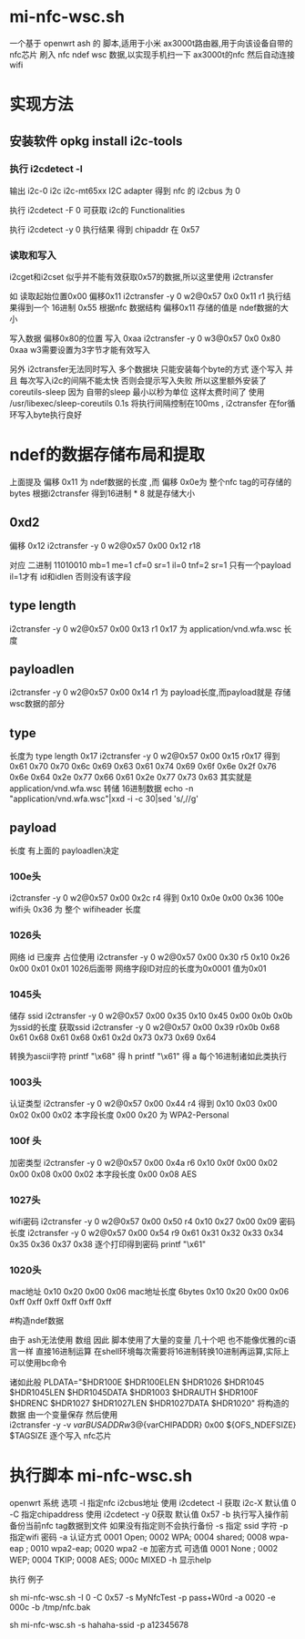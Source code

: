 # mi-nfc-wsc.sh
一个基于 openwrt ash 的 脚本,适用于小米 ax3000t路由器,用于向该设备自带的 nfc芯片 刷入 nfc ndef wsc 数据,以实现手机扫一下 ax3000t的nfc 然后自动连接wifi  

# 实现方法
## 安装软件 opkg install i2c-tools
### 执行  i2cdetect -l 

输出
i2c-0	i2c       	i2c-mt65xx                      	I2C adapter
得到 nfc 的 i2cbus 为 0 

执行 
i2cdetect -F 0
可获取 i2c的 Functionalities

执行
i2cdetect -y 0
执行结果 得到 chipaddr 在 0x57 

### 读取和写入
i2cget和i2cset 似乎并不能有效获取0x57的数据,所以这里使用  i2ctransfer

如 读取起始位置0x00 偏移0x11
i2ctransfer -y 0 w2@0x57 0x0 0x11 r1
执行结果得到一个 16进制 
0x55 
根据nfc 数据结构 偏移0x11 存储的值是 ndef数据的大小 

写入数据 偏移0x80的位置 写入 0xaa
i2ctransfer -y 0 w3@0x57 0x0 0x80  0xaa
w3需要设置为3字节才能有效写入 

另外 i2ctransfer无法同时写入 多个数据块 只能安装每个byte的方式 逐个写入
并且 每次写入i2c的间隔不能太快 否则会提示写入失败 所以这里额外安装了 coreutils-sleep
 因为 自带的sleep 最小以秒为单位 这样太费时间了
使用 /usr/libexec/sleep-coreutils 0.1s 将执行间隔控制在100ms , i2ctransfer 在for循环写入byte执行良好

# ndef的数据存储布局和提取
上面提及 偏移 0x11 为 ndef数据的长度 ,而  偏移 0x0e为 整个nfc tag的可存储的bytes 
根据i2ctransfer 得到16进制  * 8 就是存储大小

##  0xd2
偏移 0x12 
i2ctransfer -y 0 w2@0x57 0x00 0x12 r18

对应 二进制  11010010  mb=1 me=1 cf=0 sr=1 il=0 tnf=2
sr=1 只有一个payload 
il=1才有 id和idlen 否则没有该字段

## type length 
i2ctransfer -y 0 w2@0x57 0x00 0x13 r1
0x17   为 application/vnd.wfa.wsc  长度

## payloadlen 
i2ctransfer -y 0 w2@0x57 0x00 0x14 r1
为 payload长度,而payload就是 存储 wsc数据的部分


## type
长度为 type length 0x17
i2ctransfer -y 0 w2@0x57 0x00 0x15 r0x17
得到 0x61 0x70 0x70 0x6c 0x69 0x63 0x61 0x74 0x69 0x6f 0x6e 0x2f 0x76 0x6e 0x64 0x2e 0x77 0x66 0x61 0x2e 0x77 0x73 0x63
其实就是 application/vnd.wfa.wsc 转储 16进制数据
echo -n "application/vnd.wfa.wsc"|xxd -i -c 30|sed 's/,//g'

## payload
长度 有上面的 payloadlen决定

### 100e头
i2ctransfer -y 0 w2@0x57 0x00 0x2c r4
得到 0x10 0x0e 0x00 0x36 100e wifi头   0x36 为 整个 wifiheader 长度

### 1026头 
 网络 id  已废弃 占位使用
i2ctransfer -y 0 w2@0x57 0x00 0x30 r5
0x10 0x26 0x00 0x01 0x01 
1026后面带  网络字段ID对应的长度为0x0001 值为0x01

### 1045头
储存 ssid 
i2ctransfer -y 0 w2@0x57 0x00 0x35
0x10 0x45 0x00 0x0b
0x0b 为ssid的长度
获取ssid
i2ctransfer -y 0 w2@0x57 0x00 0x39 r0x0b
0x68 0x61 0x68 0x61 0x68 0x61 0x2d 0x73 0x73 0x69 0x64

转换为ascii字符
printf "\\x68" 得 h
printf "\\x61" 得 a
每个16进制诸如此类执行

### 1003头 
认证类型
i2ctransfer -y 0 w2@0x57 0x00 0x44 r4
得到 0x10 0x03 0x00 0x02
0x00 0x02 本字段长度 
 0x00 0x20  为 WPA2-Personal

### 100f 头
加密类型
i2ctransfer -y 0 w2@0x57 0x00 0x4a r6
0x10 0x0f 0x00 0x02 0x00 0x08
0x00 0x02 本字段长度 
0x00 0x08 AES

### 1027头
wifi密码
i2ctransfer -y 0 w2@0x57 0x00 0x50 r4
0x10 0x27 0x00 0x09 密码长度
i2ctransfer -y 0 w2@0x57 0x00 0x54  r9
0x61 0x31 0x32 0x33 0x34 0x35 0x36 0x37 0x38
逐个打印得到密码
printf "\\x61"

### 1020头   
mac地址
0x10 0x20 0x00 0x06 mac地址长度 6bytes
0x10 0x20 0x00 0x06 0xff 0xff 0xff 0xff 0xff 0xff


#构造ndef数据

由于 ash无法使用 数组 因此 脚本使用了大量的变量 几十个吧 
也不能像优雅的c语言一样 直接16进制运算 在shell环境每次需要将16进制转换10进制再运算,实际上可以使用bc命令

诸如此般
PLDATA="$HDR100E $HDR100ELEN $HDR1026 $HDR1045 $HDR1045LEN $HDR1045DATA $HDR1003 $HDRAUTH $HDR100F $HDRENC $HDR1027 $HDR1027LEN $HDR1027DATA $HDR1020"
将构造的数据 由一个变量保存
然后使用  
i2ctransfer -y -v ${varBUSADDR} w3@${varCHIPADDR} 0x00 ${OFS_NDEFSIZE} $TAGSIZE 
逐个写入 nfc芯片


# 执行脚本 mi-nfc-wsc.sh
openwrt 系统 
选项
-I 指定nfc i2cbus地址 使用 i2cdetect -l 获取 i2c-X  默认值 0
-C 指定chipaddress    使用 i2cdetect -y 0获取 默认值 0x57
-b 执行写入操作前 备份当前nfc tag数据到文件 如果没有指定则不会执行备份
-s 指定 ssid 字符
-p 指定wifi 密码
-a 认证方式 0001 Open; 0002 WPA; 0004 shared; 0008 wpa-eap ; 0010 wpa2-eap; 0020 wpa2
-e 加密方式 可选值 0001 None ; 0002 WEP; 0004 TKIP; 0008 AES; 000c MIXED
-h 显示help

执行 例子

sh mi-nfc-wsc.sh -I 0 -C 0x57 -s MyNfcTest -p  pass+W0rd -a 0020 -e 000c -b /tmp/nfc.bak

sh mi-nfc-wsc.sh -s hahaha-ssid -p a12345678













